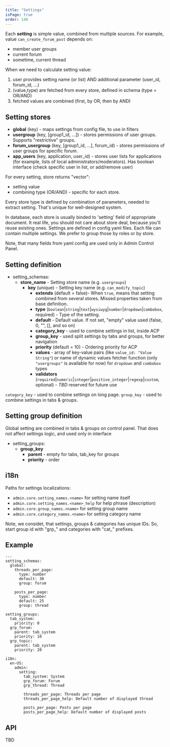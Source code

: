```yaml
---
title: "Settings"
isPage: true
order: 140
---
```


Each __setting__ is simple value, combined from multiple sources. For example,
value `can_create_forum_post` depends on:

* member user groups
* current forum
* sometime, current thread

When we need to calculate setting value:

1. user provides setting name (or list) AND additional parameter
   (user_id, forum_id, ...)
2. (value,type) are fetched from every store, defined in schema (type = OR/AND)
3. fetched values are combined (first, by OR, then by AND)


Setting stores
--------------

- __global__ (key) - maps settings from config file, to use in filters
- __usergroup__ (key, [group1_id, ...]) - stores permissions of user groups.
  Supports "restrictive" groups.
- __forum_usergroup__ (key, [group1_id, ...], forum_id) - stores permissions
  of user groups for specific forum.
- __app_users__ (key, application, user_id) - stores user lists for applications
  (for example, lists of local administrators/moderators). Has boolean interface
  (check specific user in list, or add/remove user)

For every setting, store returns "vector":

* setting value
* combining type (OR/AND) - specific for each store.

Every store type is defined by combination of parameters, needed to extract
setting. That's unique for well-designed system.

In database, each store is usually binded to 'setting' field of appropriate
document. It real life, you should not care about store deal, because you'll
reuse existing ones. Settings are defined in config yaml files. Each file can
contain multiple settings. We prefer to group those by roles or by store.

Note, that many fields from yaml config are used only in Admin Control Panel.

Setting definition
------------------

- setting_schemas:
  - **store_name** - Setting store name (e.g. `usergroups`)
    - **key** (unique) - Setting key name (e.g. `can_modify_topic`)
      - **extends** (default = false)- When `true`, means that setting combined
        from several stores. Missed properties taken from base definition.
      - **type**
        (`boolean`|`string`|`text`|`wysiwyg`|`number`|`dropdown`|`combobox`,
        required) - Type of the setting.
      - **default** - Default value. If not set, "empty" value used (false, 0, "", [], and so on)
      - **category_key** - used to combine settings in list, inside ACP
      - **group_key** - used split settings by tabs and groups, for better navigation
      - **priority** (default = 10) - Ordering priority for ACP
      - **values** - array of key-value pairs (like `value_id: "Value String"`)
        or name of dynamic values fetcher function (only `"usergroups"` is
        available for now) for `dropdown` and `combobox` types
      - **validators**
        (`required`|`numeric`|`integer`|`positive_integer`|`regexp`|`custom`,
        optional) - *TBD* reserved for future use

`category_key` - used to combine settings on long page. `group_key` - used to combine
settings in tabs & groups.


Setting group definition
------------------------

Global setting are combined in tabs & groups on control panel. That does not affect
settings logic, and used only in interface

- setting_groups:
  - __group_key__
    - __parent__ - empty for tabs, tab_key for groups
    - __priority__ - order


i18n
----

Paths for settings localizations:

- `admin.core.setting_names.<name>` for setting name itself
- `admin.core.setting_names.<name>_help` for help phrase (description)
- `admin.core.group_names.<name>` for setting group name
- `admin.core.category_names.<name>` for setting category name

Note, we considet, that settings, groups & categories has unique IDs. So,
start group id with "grp_" and categories with "cat_" prefixes.


Example
-------


```
---
setting_schemas:
  global:
    threads_per_page:
      type: number
      default: 30
      group: forum

    posts_per_page:
      type: number
      default: 25
      group: thread

setting_groups:
  tab_system:
    priority: 0
  grp_forum:
    parent: tab_system
    priority: 10
  grp_topic:
    parent: tab_system
    priority: 20
```

```
i18n:
  en-US:
    admin:
      setting:
        tab_system: System
        grp_forum: Forum
        grp_thread: Thread

        threads_per_page: Threads per page
        threads_per_page_help: Default number of displayed thread 

        posts_per_page: Posts per page
        posts_per_page_help: Default number of displayed posts

```


API
---

TBD
